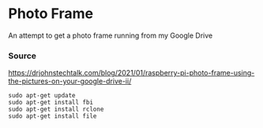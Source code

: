 # Photo Frame

An attempt to get a photo frame running from my Google Drive

### Source

https://drjohnstechtalk.com/blog/2021/01/raspberry-pi-photo-frame-using-the-pictures-on-your-google-drive-ii/

```
sudo apt-get update
sudo apt-get install fbi
sudo apt-get install rclone
sudo apt-get install file
```
